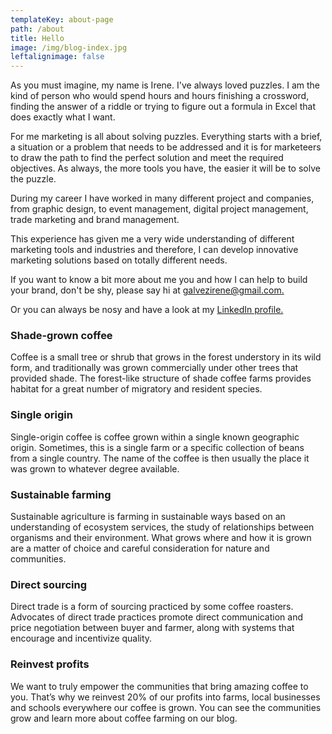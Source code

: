 ```yaml
---
templateKey: about-page
path: /about
title: Hello
image: /img/blog-index.jpg
leftalignimage: false
---
```

As you must imagine, my name is Irene. I've always loved puzzles. I am the kind of person who would spend hours and hours finishing a crossword, finding the answer of a riddle or trying to figure out a formula in Excel that does exactly what I want.​

For me marketing is all about solving puzzles. Everything starts with a brief, a situation or a problem that needs to be addressed and it is for marketeers to draw the path to find the perfect solution and meet the required objectives. As always, the more tools you have, the easier it will be to solve the puzzle.

During my career I have worked in many different project and companies, from graphic design, to event management, digital project management, trade marketing and brand management.

This experience has given me a very wide understanding of different marketing tools and industries and therefore, I can develop innovative marketing solutions based on totally different needs.

If you want to know a bit more about me you and how I can help to build your brand, don't be shy, please say hi at [galvezirene@gmail.com.](<mailto:galvezirene@gmail.com?subject=Hi!, Hola!>)

Or you can always be nosy and have a look at my [LinkedIn profile.](https://www.linkedin.com/in/irenegalvez/)

### Shade-grown coffee

Coffee is a small tree or shrub that grows in the forest understory in its wild form, and traditionally was grown commercially under other trees that provided shade. The forest-like structure of shade coffee farms provides habitat for a great number of migratory and resident species.

### Single origin

Single-origin coffee is coffee grown within a single known geographic origin. Sometimes, this is a single farm or a specific collection of beans from a single country. The name of the coffee is then usually the place it was grown to whatever degree available.

### Sustainable farming

Sustainable agriculture is farming in sustainable ways based on an understanding of ecosystem services, the study of relationships between organisms and their environment. What grows where and how it is grown are a matter of choice and careful consideration for nature and communities.

### Direct sourcing

Direct trade is a form of sourcing practiced by some coffee roasters. Advocates of direct trade practices promote direct communication and price negotiation between buyer and farmer, along with systems that encourage and incentivize quality.

### Reinvest profits

We want to truly empower the communities that bring amazing coffee to you. That’s why we reinvest 20% of our profits into farms, local businesses and schools everywhere our coffee is grown. You can see the communities grow and learn more about coffee farming on our blog.